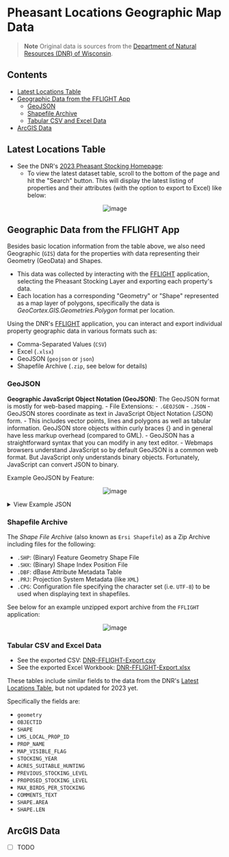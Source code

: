 # Pheasant Locations Geographic Map Data

> **Note** Original data is sources from the [Department of Natural Resources (DNR) of Wisconsin](https://dnr.wisconsin.gov/).

## Contents

- [Latest Locations Table](#latest-locations-table)
- [Geographic Data from the FFLIGHT App](#geographic-data-from-the-fflight-app)
  - [GeoJSON](#geojson)
  - [Shapefile Archive](#shapefile-archive)
  - [Tabular CSV and Excel Data](#tabular-csv-and-excel-data)
 - [ArcGIS Data](#arcgis-data)

## Latest Locations Table

- See the DNR's [2023 Pheasant Stocking Homepage](https://apps.dnr.wi.gov/pheasantstocking/Index.aspx):
  - To view the latest dataset table, scroll to the bottom of the page and hit the "Search" button. This will display the latest listing of properties and their attributes (with the option to export to Excel) like below: 

<center>
  
![image](https://github.com/lakecountryhuntclub/pheasant-stocking-locations-map/assets/32652297/691fb999-2565-47ec-a7c5-c69cb52994e8)

</center>


## Geographic Data from the FFLIGHT App

Besides basic location information from the table above, we also need Geographic (`GIS`) data for the properties with data representing their Geometry (GeoData) and Shapes.

- This data was collected by interacting with the [FFLIGHT](https://dnr.wisconsin.gov/topic/Lands/FFLIGHT.html) application, selecting the Pheasant Stocking Layer and exporting each property's data.
- Each location has a corresponding "Geometry" or "Shape" represented as a map layer of polygons, specifically the data is *GeoCortex.GIS.Geometries.Polygon* format per location.

Using the DNR's [FFLIGHT](https://dnr.wisconsin.gov/topic/Lands/FFLIGHT.html) application, you can interact and export individual property geographic data in various formats such as:

- Comma-Separated Values (`CSV`)
- Excel (`.xlsx`)
- GeoJSON (`geojson` or `json`)
- Shapefile Archive (`.zip`, see below for details)  

### GeoJSON 

**Geographic JavaScript Object Notation (GeoJSON)**: The GeoJSON format is mostly for web-based mapping.
    -   File Extensions:
        -   `.GEOJSON`
        -   `.JSON`
    -   GeoJSON stores coordinate as text in JavaScript Object Notation (JSON) form. 
    -   This includes vector points, lines and polygons as well as tabular information. GeoJSON store objects within curly braces {} and in general have less markup overhead (compared to GML).
    -   GeoJSON has a straightforward syntax that you can modify in any text editor. 
    -   Webmaps browsers understand JavaScript so by default GeoJSON is a common web format. But JavaScript only understands binary objects. Fortunately, JavaScript can convert JSON to binary.

Example GeoJSON by Feature:

<center>

![image](https://github.com/lakecountryhuntclub/pheasant-stocking-locations-map/assets/32652297/360583a3-6ea6-4b44-9e1d-f7d1c3b59a8d)

</center>

<details><summary>View Example JSON</summary><p>

```json
{
    "type": "FeatureCollection",
    "name": "merged",
    "features": [
        {
            "type": "Feature",
            "properties": {
                "OBJECTID": 93740,
                "LMS_LOCAL_": 9493,
                "PROP_NAME": "SAUK PRAIRIE RECREATION AREA",
                "MAP_VISIBL": "Y",
                "STOCKING_Y": "2022",
                "ACRES_SUIT": 1000,
                "PROPOSED_S": 640,
                "MAX_BIRDS_": 100,
                "SHAPE_AREA": 4473445.1447146898,
                "SHAPE_LEN": 11418.340495075799
            },
            "geometry": {
                "type": "Polygon",
                "coordinates": [
                    [
                        [
                            543464.28870000038296,
                            322248.674499999731779
                        ],
                        [
                            543564.872899999842048,
                            322131.32630000077188
                        ],
                        [
                            543849.861499999649823,
                            321594.877199999988
                        ],
                        [
                            542760.199300000444055,
                            321653.551300000399351
                        ],
                        [
                            542768.581299999728799,
                            321041.664100000634789
                        ],
                        [
                            542701.5252,
                            321058.42820000089705
                        ],
                        [
                            542726.671299999579787,
                            320723.14750000089407
                        ],
                        [
                            543506.198800000362098,
                            320689.619400000199676
                        ],
                        [
                            543514.580799999646842,
                            319809.507699999958
                        ],
                        [
                            541335.25650000013411,
                            319809.507699999958
                        ],
                        [
                            541343.638500000350177,
                            320815.349700000137091
                        ],
                        [
                            541243.0543,
                            321033.282099999487
                        ],
                        [
                            541553.188900000415742,
                            321041.664100000634789
                        ],
                        [
                            541553.188900000415742,
                            322282.202600000426173
                        ],
                        [
                            543464.28870000038296,
                            322248.674499999731779
                        ]
                    ]
                ]
            }
        },
        // ... etc.
````

</p></details>

### Shapefile Archive

The *Shape File Archive* (also known as `Ersi Shapefile`) as a Zip Archive including files for the following:
  - `.SHP`: (Binary) Feature Geometry Shape File
  - `.SHX`: (Binary) Shape Index Position File
  - `.DBF`: dBase Attribute Metadata Table
  - `.PRJ`: Projection System Metadata (like `XML`)
  - `.CPG`: Configuration file specifying the character set (i.e. `UTF-8`) to be used when displaying text in shapefiles.

See below for an example unzipped export archive from the `FFLIGHT` application:

<center>
  
![image](https://github.com/lakecountryhuntclub/pheasant-stocking-locations-map/assets/32652297/da44c179-8bc0-4fca-a39c-135e6c9565a0)

</center>

### Tabular CSV and Excel Data

- See the exported CSV: [DNR-FFLIGHT-Export.csv](./dnr/DNR-FFLIGHT-Export.csv)
- See the exported Excel Workbook: [DNR-FFLIGHT-Export.xlsx](./dnr/DNR-FFLIGHT-Export.xlsx)

These tables include similar fields to the data from the DNR's [Latest Locations Table](#latest-locations-table), but not updated for 2023 yet.

Specifically the fields are:

- `geometry`
- `OBJECTID`
- `SHAPE`
- `LMS_LOCAL_PROP_ID`
- `PROP_NAME`
- `MAP_VISIBLE_FLAG`
- `STOCKING_YEAR`
- `ACRES_SUITABLE_HUNTING`
- `PREVIOUS_STOCKING_LEVEL`
- `PROPOSED_STOCKING_LEVEL`
- `MAX_BIRDS_PER_STOCKING`
- `COMMENTS_TEXT`
- `SHAPE.AREA`
- `SHAPE.LEN`

## ArcGIS Data

- [ ] TODO



